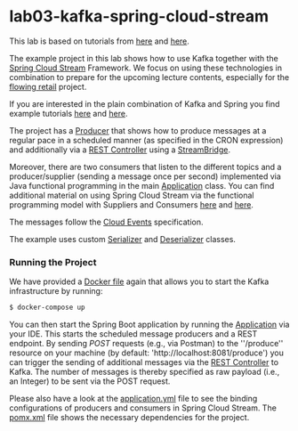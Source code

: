 # lab03-kafka-spring-cloud-stream

This lab is based on tutorials from [here](https://tanzu.vmware.com/developer/guides/spring-cloud-stream-kafka-p1/) and [here](https://github.com/amrutprabhu/kafka-workouts/tree/master/spring-cloud-stream-kafka-communication/src/main/java/com/amrut/prabhu).

The example project in this lab shows how to use Kafka together with the [Spring Cloud Stream](https://spring.io/projects/spring-cloud-stream) Framework. We focus on using these technologies
in combination to prepare for the upcoming lecture contents, especially for the [flowing retail](https://github.com/berndruecker/flowing-retail) project.

If you are interested in the plain combination of Kafka and Spring you find example tutorials [here](https://medium.com/@aliarslan10/apache-kafka-configuration-in-spring-boot-with-producer-and-consumer-example-621adf2fd78b) and [here](https://github.com/aliarslan10/spring-for-kafka).

The project has a [Producer](/src/main/java/com/example/KafkaProducer.java) that shows how to produce messages at a regular pace in a scheduled manner (as specified in the CRON expression) and additionally via a [REST Controller](/src/main/java/com/example/KafkaRestController.java) using a [StreamBridge](https://www.tutorialspoint.com/spring_cloud/spring_cloud_streams_with_apache_kafka.htm).

Moreover, there are two consumers that listen to the different topics and a producer/supplier (sending a message once per second) implemented via Java functional programming in the main [Application](/src/main/java/com/example/SpringCloudStreamKafkaApplication.java) class. 
You can find additional material on using Spring Cloud Stream via the functional programming model with Suppliers and Consumers [here](https://piotrminkowski.com/2021/11/11/kafka-streams-with-spring-cloud-stream/) and [here](https://refactorfirst.com/spring-cloud-stream-with-kafka-communication.html).

The messages follow the [Cloud Events](https://cloudevents.io/) specification.

The example uses custom [Serializer](/src/main/java/com/example/dto/converters/MessageSerializer.java) and [Deserializer](/src/main/java/com/example/dto/converters/MessageDeSerializer.java) classes.

### Running the Project

We have provided a [Docker file](/docker-compose.yml) again that allows you to start the Kafka infrastructure by running:
```bash
$ docker-compose up
```

You can then start the Spring Boot application by running the [Application](/src/main/java/com/example/SpringCloudStreamKafkaApplication.java) via your IDE. 
This starts the scheduled message producers and a REST endpoint. By sending *POST* requests (e.g., via Postman) to the ''/produce'' resource
on your machine (by default: 'http://localhost:8081/produce') you can trigger the sending of additional messages via the [REST Controller](/src/main/java/com/example/KafkaRestController.java) to Kafka.
The number of messages is thereby specified as raw payload (i.e., an Integer) to be sent via the POST request.

Please also have a look at the [application.yml](/src/main/resources/application.yml) file to see the binding configurations of
producers and consumers in Spring Cloud Stream. The [pomx.xml](pom.xml) file shows the necessary dependencies for the project.
